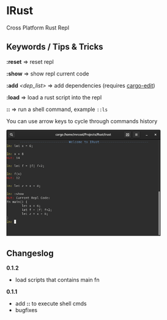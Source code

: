 # IRust
Cross Platform Rust Repl

## Keywords / Tips & Tricks

**:reset** => reset repl

**:show** => show repl current code

**:add** *<dep_list>* => add dependencies (requires [cargo-edit](https://github.com/killercup/cargo-edit))

**:load** => load a rust script into the repl

**::** => run a shell command, example `::ls`

You can use arrow keys to cycle through commands history

<img src="./irust.png" width="80%" height="60%">

## Changeslog

**0.1.2**
- load scripts that contains main fn

**0.1.1**
- add **::** to execute shell cmds
- bugfixes
